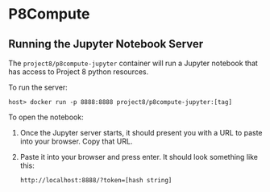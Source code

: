 # P8Compute

## Running the Jupyter Notebook Server

The `project8/p8compute-jupyter` container will run a Jupyter notebook that has access to Project 8 python resources.

To run the server:

```
host> docker run -p 8888:8888 project8/p8compute-jupyter:[tag]
```

To open the notebook:

1. Once the Jupyter server starts, it should present you with a URL to paste into your browser.  Copy that URL.
1. Paste it into your browser and press enter.  It should look something like this:

    ```
    http://localhost:8888/?token=[hash string]
    ```
    
